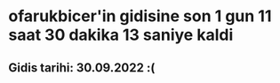 # ofarukbicer'in gidisine son 1 gun 11 saat 30 dakika 13 saniye kaldi

## Gidis tarihi: 30.09.2022 :(